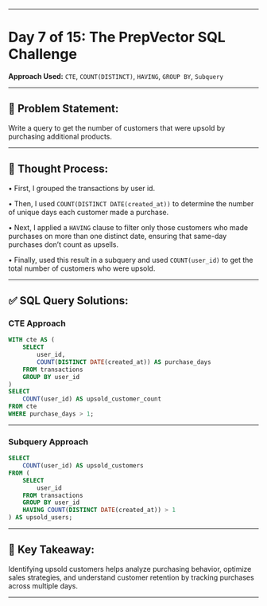 
---

# Day 7 of 15: The PrepVector SQL Challenge  
**Approach Used:** `CTE`, `COUNT(DISTINCT)`, `HAVING`, `GROUP BY`, `Subquery`

---

## 📌 Problem Statement:

Write a query to get the number of customers that were upsold by purchasing additional products.

---

## 🧠 Thought Process:

• First, I grouped the transactions by user id.  

• Then, I used `COUNT(DISTINCT DATE(created_at))` to determine the number of unique days each customer made a purchase.  

• Next, I applied a `HAVING` clause to filter only those customers who made purchases on more than one distinct date, ensuring that same-day purchases don’t count as upsells.  

• Finally, used this result in a subquery and used `COUNT(user_id)` to get the total number of customers who were upsold.

---

## ✅ SQL Query Solutions:

### **CTE Approach**
```sql
WITH cte AS (
    SELECT
        user_id,
        COUNT(DISTINCT DATE(created_at)) AS purchase_days
    FROM transactions
    GROUP BY user_id
)
SELECT
    COUNT(user_id) AS upsold_customer_count
FROM cte
WHERE purchase_days > 1;
```

---

### **Subquery Approach**
```sql
SELECT
    COUNT(user_id) AS upsold_customers
FROM (
    SELECT
        user_id
    FROM transactions
    GROUP BY user_id
    HAVING COUNT(DISTINCT DATE(created_at)) > 1
) AS upsold_users;
```

---

## 🔑 Key Takeaway:

Identifying upsold customers helps analyze purchasing behavior, optimize sales strategies, and understand customer retention by tracking purchases across multiple days.

---
